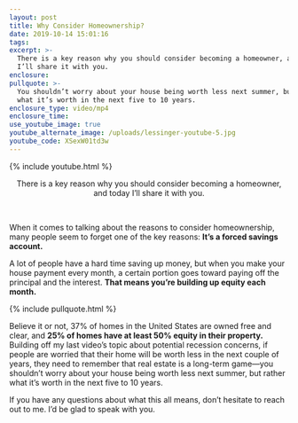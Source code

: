 ```yaml
---
layout: post
title: Why Consider Homeownership?
date: 2019-10-14 15:01:16
tags:
excerpt: >-
  There is a key reason why you should consider becoming a homeowner, and today
  I’ll share it with you.
enclosure:
pullquote: >-
  You shouldn’t worry about your house being worth less next summer, but rather
  what it’s worth in the next five to 10 years.
enclosure_type: video/mp4
enclosure_time:
use_youtube_image: true
youtube_alternate_image: /uploads/lessinger-youtube-5.jpg
youtube_code: XSexW01td3w
---
```


{% include youtube.html %}

<center>There is a key reason why you should consider becoming a homeowner, and today I&rsquo;ll share it with you.</center>

&nbsp;

When it comes to talking about the reasons to consider homeownership, many people seem to forget one of the key reasons: **It’s a forced savings account.**

A lot of people have a hard time saving up money, but when you make your house payment every month, a certain portion goes toward paying off the principal and the interest. **That means you’re building up equity each month.**

{% include pullquote.html %}

Believe it or not, 37% of homes in the United States are owned free and clear, and **25% of homes have at least 50% equity in their property.** Building off my last video’s topic about potential recession concerns, if people are worried that their home will be worth less in the next couple of years, they need to remember that real estate is a long-term game—you shouldn’t worry about your house being worth less next summer, but rather what it’s worth in the next five to 10 years.

If you have any questions about what this all means, don’t hesitate to reach out to me. I’d be glad to speak with you.<br>&nbsp;